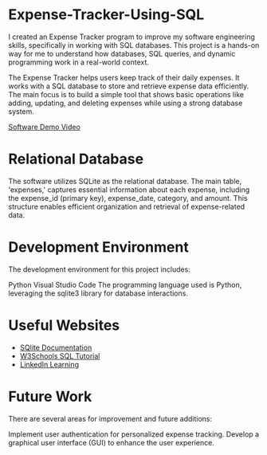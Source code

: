 # Expense-Tracker-Using-SQL

I created an Expense Tracker program to improve my software engineering skills, specifically in working with SQL databases. This project is a hands-on way for me to understand how databases, SQL queries, and dynamic programming work in a real-world context.

The Expense Tracker helps users keep track of their daily expenses. It works with a SQL database to store and retrieve expense data efficiently. The main focus is to build a simple tool that shows basic operations like adding, updating, and deleting expenses while using a strong database system.

[Software Demo Video](http://youtube.link.goes.here)

# Relational Database

The software utilizes SQLite as the relational database. The main table, 'expenses,' captures essential information about each expense, including the expense_id (primary key), expense_date, category, and amount. This structure enables efficient organization and retrieval of expense-related data.

# Development Environment

The development environment for this project includes:

Python
Visual Studio Code
The programming language used is Python, leveraging the sqlite3 library for database interactions.

# Useful Websites

- [SQlite Documentation](https://www.sqlite.org/docs.html)
- [W3Schools SQL Tutorial](https://www.w3schools.com/sql/)
- [LinkedIn Learning](https://www.linkedin.com/learning/quick-start-guide-to-sql)

# Future Work

There are several areas for improvement and future additions:

Implement user authentication for personalized expense tracking.
Develop a graphical user interface (GUI) to enhance the user experience.

